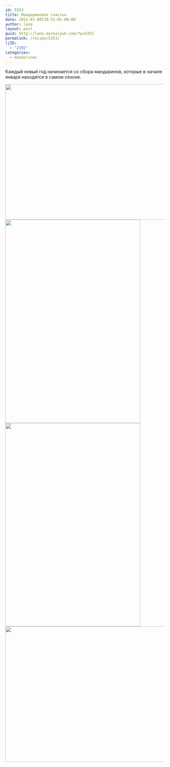 ```yaml
---
id: 5353
title: Мандариновое счастье
date: 2012-01-08T19:51:01-08:00
author: lana
layout: post
guid: http://lana.moskalyuk.com/?p=5353
permalink: /recipe/5353/
ljID:
  - "2192"
categories:
  - mandarines
---
```

Каждый новый год начинается со сбора мандаринов, которые в начале января находятся в самом сезоне.

<img loading="lazy" class="alignnone" title="mandarins" src="http://farm8.staticflickr.com/7169/6664058223_85c4acf4d0_z.jpg" alt="" width="640" height="427" /> 

<img loading="lazy" class="alignnone" title="mandarins" src="http://farm8.staticflickr.com/7168/6664064165_db992b01e5_z.jpg" alt="" width="427" height="640" /> 

<img loading="lazy" class="alignnone" title="mandarins" src="http://farm8.staticflickr.com/7025/6664062951_89430fe315_z.jpg" alt="" width="427" height="640" /> 

<img loading="lazy" class="alignnone" title="mandarins" src="http://farm8.staticflickr.com/7006/6664061267_03b36fc642_z.jpg" alt="" width="640" height="427" />